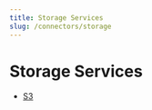 ```yaml
---
title: Storage Services
slug: /connectors/storage
---
```


# Storage Services

- [S3](/connectors/storage/s3)
